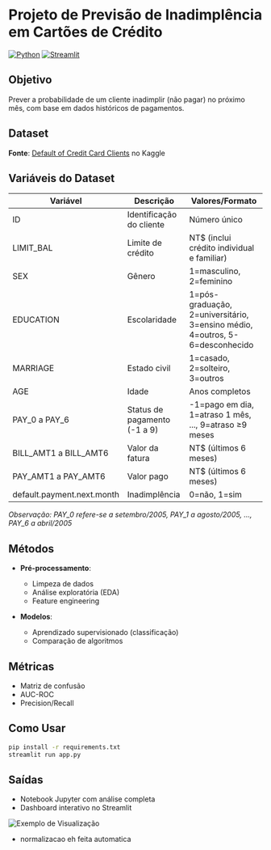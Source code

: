 # Projeto de Previsão de Inadimplência em Cartões de Crédito

[![Python](https://img.shields.io/badge/Python-3.8%2B-blue)](https://python.org)
[![Streamlit](https://img.shields.io/badge/Streamlit-App-orange)](https://streamlit.io)

## Objetivo
Prever a probabilidade de um cliente inadimplir (não pagar) no próximo mês, com base em dados históricos de pagamentos.

## Dataset
**Fonte**: [Default of Credit Card Clients](https://www.kaggle.com/datasets/uciml/default-of-credit-card-clients-dataset) no Kaggle

## Variáveis do Dataset

| Variável | Descrição | Valores/Formato |
|----------|-----------|-----------------|
| ID | Identificação do cliente | Número único |
| LIMIT_BAL | Limite de crédito | NT$ (inclui crédito individual e familiar) |
| SEX | Gênero | 1=masculino, 2=feminino |
| EDUCATION | Escolaridade | 1=pós-graduação, 2=universitário, 3=ensino médio, 4=outros, 5-6=desconhecido |
| MARRIAGE | Estado civil | 1=casado, 2=solteiro, 3=outros |
| AGE | Idade | Anos completos |
| PAY_0 a PAY_6 | Status de pagamento (-1 a 9) | -1=pago em dia, 1=atraso 1 mês, ..., 9=atraso ≥9 meses |
| BILL_AMT1 a BILL_AMT6 | Valor da fatura | NT$ (últimos 6 meses) |
| PAY_AMT1 a PAY_AMT6 | Valor pago | NT$ (últimos 6 meses) |
| default.payment.next.month | Inadimplência | 0=não, 1=sim |

*Observação: PAY_0 refere-se a setembro/2005, PAY_1 a agosto/2005, ..., PAY_6 a abril/2005*

## Métodos
- **Pré-processamento**:
  - Limpeza de dados
  - Análise exploratória (EDA)
  - Feature engineering

- **Modelos**:
  - Aprendizado supervisionado (classificação)
  - Comparação de algoritmos

## Métricas
- Matriz de confusão
- AUC-ROC
- Precision/Recall

## Como Usar
```bash
pip install -r requirements.txt
streamlit run app.py
```

## Saídas
- Notebook Jupyter com análise completa
- Dashboard interativo no Streamlit

![Exemplo de Visualização](image.png)

- normalizacao eh feita automatica